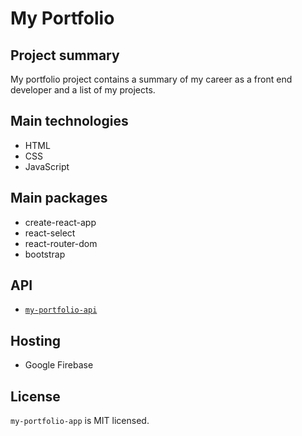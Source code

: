 # My Portfolio

## Project summary

My portfolio project contains a summary of my career as a front end developer and a list of my projects.

## Main technologies

- HTML
- CSS
- JavaScript

## Main packages

- create-react-app
- react-select
- react-router-dom
- bootstrap

## API

- [`my-portfolio-api`](https://github.com/Massimilianok/my-portfolio-api)

## Hosting

- Google Firebase

## License

`my-portfolio-app` is MIT licensed.
